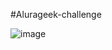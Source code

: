 #Alurageek-challenge



![image](https://user-images.githubusercontent.com/89614423/165322599-cdf90cb7-815f-4e8d-9667-e918163f4f0f.png)
